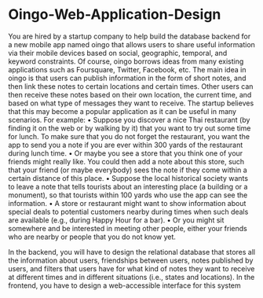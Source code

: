 # Oingo-Web-Application-Design

You are hired by a startup company to help build the database backend for a new mobile app named oingo that allows users
to share useful information via their mobile devices based on social, geographic, temporal, and keyword constraints. Of
course, oingo borrows ideas from many existing applications such as Foursquare, Twitter, Facebook, etc. The main idea
in oingo is that users can publish information in the form of short notes, and then link these notes to certain locations and
certain times. Other users can then receive these notes based on their own location, the current time, and based on what
type of messages they want to receive. The startup believes that this may become a popular application as it can be useful
in many scenarios. For example:
• Suppose you discover a nice Thai restaurant (by finding it on the web or by walking by it) that you want to try out
some time for lunch. To make sure that you do not forget the restaurant, you want the app to send you a note if you
are ever within 300 yards of the restaurant during lunch time.
• Or maybe you see a store that you think one of your friends might really like. You could then add a note about this
store, such that your friend (or maybe everybody) sees the note if they come within a certain distance of this place.
• Suppose the local historical society wants to leave a note that tells tourists about an interesting place (a building or a
monument), so that tourists within 100 yards who use the app can see the information.
• A store or restaurant might want to show information about special deals to potential customers nearby during times
when such deals are available (e.g., during Happy Hour for a bar).
• Or you might sit somewhere and be interested in meeting other people, either your friends who are nearby or people
that you do not know yet.

In the backend, you will have to design the relational database that stores all the
information about users, friendships between users, notes published by users, and filters that users have for what kind of
notes they want to receive at different times and in different situations (i.e., states and locations). In the frontend, you have to design a web-accessible interface for this system
